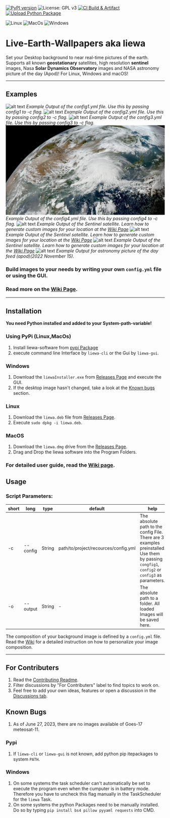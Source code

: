 [![PyPI version](https://badge.fury.io/py/liewa.svg)](https://badge.fury.io/py/liewa)
![License: GPL v3](https://img.shields.io/badge/License-GPLv3-blue.svg)
[![CI Build & Artifact](https://github.com/lennart-rth/Live-Earth-Wallpapers/actions/workflows/main.yml/badge.svg?branch=main)](https://github.com/lennart-rth/Live-Earth-Wallpapers/actions/workflows/main.yml)
[![Upload Python Package](https://github.com/lennart-rth/Live-Earth-Wallpapers/actions/workflows/pypi-publish.yml/badge.svg)](https://github.com/lennart-rth/Live-Earth-Wallpapers/actions/workflows/pypi-publish.yml)

![Linux](https://img.shields.io/badge/Linux-FCC624?style=for-the-badge&logo=linux&logoColor=black)
![MacOs](https://img.shields.io/badge/mac%20os-000000?style=for-the-badge&logo=apple&logoColor=white)
![Windows](https://img.shields.io/badge/Windows-0078D6?style=for-the-badge&logo=windows&logoColor=white)

# Live-Earth-Wallpapers aka liewa
Set your Desktop background to near real-time pictures of the earth.
Supports all known **geostationary** satellites, high resolution **sentinel** images, Nasa **Solar Dynamics Observatory** images and NASA astronomy picture of the day (Apod)! For Linux, Windows and macOS!

***
## Examples
![alt text](examples/config1.png)
*Example Output of the config1.yml file. Use this by passing config1 to -c flag.*
![alt text](examples/config2.png)
*Example Output of the config2.yml file. Use this by passing config2 to -c flag.*
![alt text](examples/config3.png)
*Example Output of the config3.yml file. Use this by passing config3 to -c flag.*
![alt text](examples/config4.png)
*Example Output of the config4.yml file. Use this by passing config4 to -c flag.*
![alt text](examples/caribic.png)
*Example Output of the Sentinel satellite. Learn how to generate custom images for your location at the [Wiki Page](https://github.com/lennart-rth/Live-Earth-Wallpapers/wiki)*
![alt text](examples/arctic.png)
*Example Output of the Sentinel satellite. Learn how to generate custom images for your location at the [Wiki Page](https://github.com/lennart-rth/Live-Earth-Wallpapers/wiki)*
![alt text](examples/desert.png)
*Example Output of the Sentinel satellite. Learn how to generate custom images for your location at the [Wiki Page](https://github.com/lennart-rth/Live-Earth-Wallpapers/wiki)*
![alt text](examples/apod-cover.png)
*Example Output for astronomy picture of the day feed (apod)(2022 November 15).*
### Build images to your needs by writing your own `config.yml` file or using the GUI.
### Read more on the [Wiki Page](https://github.com/lennart-rth/Live-Earth-Wallpapers/wiki).
***
## Installation

**You need Python installed and added to your System-path-variable!**

### Using PyPi (Linux,MacOs)
1. Install liewa-software from [pypi Package](https://pypi.org/project/liewa/)
2. execute command line Interface by `liewa-cli` or the Gui by `liewa-gui`.

### Windows
1. Download the `liewaInstaller.exe` from [Releases Page](https://github.com/lennart-rth/Live-Earth-Wallpapers/releases) and execute the GUI.
2. If the desktop image hasn't changed, take a look at the [Known bugs](#Known-Bugs) section.

### Linux
1. Download the `liewa.deb` file from [Releases Page](https://github.com/lennart-rth/Live-Earth-Wallpapers/releases).
2. Execute `sudo dpkg -i liewa.deb`.

### MacOS
1. Download the `liewa.dmg` drive from the [Releases Page](https://github.com/lennart-rth/Live-Earth-Wallpapers/releases).
2. Drag and Drop the liewa software into the Program Folders.

### For detailed user guide, read the [Wiki page](https://github.com/lennart-rth/Live-Earth-Wallpapers/wiki).

## Usage
### Script Parameters:
| short | long     | type   | default                              | help                                                                 |
|-------|----------|--------|--------------------------------------|----------------------------------------------------------------------|
| -c    | --config | String | path/to/project/recources/config.yml | The absolute path to the config File. There are 3 examples preinstalled. Use them by passing `congfig1`, `config2` or `config3` as parameters.|
| -o    | --output | String | -                                    | The absolute path to a folder. All loaded Images will be saved here. |\

The composition of your background image is defined by a `config.yml` file.\
Read the [Wiki](https://github.com/lennart-rth/Live-Earth-Wallpapers/wiki) for a detailed instruction on how to personalize your image composition.

***
## For Contributers
1. Read the [Contributing Readme](CONTRIBUTING.md).
2. Filter discussions by "For Contributers" label to find topics to work on.
3. Feel free to add your own ideas, features or open a discussion in the [Discussions tab](https://github.com/lennart-rth/Live-Earth-Wallpapers/discussions).

## Known Bugs
1. As of June 27, 2023, there are no images available of Goes-17 meteosat-11.
### Pypi
1. If `liewa-cli` or `liewa-gui` is not known, add python pip itepackages to system `PATH`.
### Windows
1. On some systems the task scheduler can't automatically be set to execute the program even when the cumputer is in battery mode. Therefore you have to  uncheck this flag manually in the TaskScheduler for the `liewa` Task.
2. On some systems the python Packages need to be manually installed. Do so by typing `pip install bs4 pillow pyyaml requests` into CMD.
